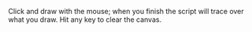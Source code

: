 Click and draw with the mouse; when you finish the script will trace over what you draw. Hit any key to clear the canvas.
